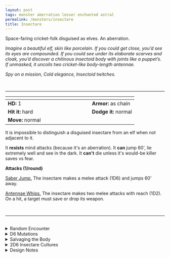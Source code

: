```yaml
---
layout: post
tags: monster aberration lesser enchanted astral
permalink: /monsters/insectare
title: Insectare
---
```


Space-faring cricket-folk disguised as elves. An aberration.

_Imagine a beautiful elf, skin like porcelain. If you could get close, you’d see its eyes are compounded. If you could see under its elaborate scarves and cloak, you’d discover a chitinous insectoid body with joints like a puppet’s. If unmasked, it uncoils two cricket-like body-length antennae._

_Spy on a mission, Cold elegance, Insectoid twitches._

<br>

---

|  <span style="display: inline-block; width:250px"></span>  |  |
| -------- | --------|
| **HD:** 1 | **Armor:** as chain  |
| **Hit it:** hard    | **Dodge it:** normal  |
| **Move:** normal     |   | 

It is impossible to distinguish a disguised insectare from an elf when not adjacent to it.

It **resists** mind attacks (because it's an aberration).
It **can** jump 60', lie extremely well and see in the dark.
It **can't** die unless it's would-be killer saves vs fear.

**Attacks (1/round)**

<ins>Saber Jump.</ins> The insectare makes a melee attack (1D6) and jumps 60' away.

<ins>Antennae Whips.</ins> The insectare makes two melee attacks with reach (1D2). On a hit, a target must save or drop its weapon.

<br>

---

<br>

<details markdown="1">
<summary>Random Encounter</summary>

1. **Monster:** 1D4 insectare and 1 veteran ...
  1. ... [mage](https://saltygoo.github.io/monsters/mage)
  1. ... [scout](https://saltygoo.github.io/monsters/scout)
  1. ... [spelljammer captian](https://saltygoo.github.io/monsters/mage)
  1. riding a giant grasshopper
3. **Lair:** An elegant flying ship with sails like insect wings. <br>    &nbsp; OR <br>    **Omen:** Conversation whispered in cricket noises.
4. **Spoor:** Electrocuted person. Dead but sill spasming.
5. **Tracks:** Faint high-pitched vibration.
6. **Trace:** Person complaining about a high-pitched noise nobody else can hear.
7. **Trace:** [rumor] new elven delegation in the area.
</details>

<details markdown="1">
<summary>D6 Mutations</summary>

You grow insectoid features on your ...

1. ... head. You have 6’ long antennae with which you can smell.
1. ... eyes. You are obsessed by light. 
1. ... back. Vestigial wings can vibrate to make cricket noises.
1. ... forearm. As hard as leather armor.
1. ... thighs. You can jump 20’ high.
1. reroll. You know the [spell word](https://saltygoo.github.io/class/magic-user#spell-words) *Vibration* and gain one Spell Die.
</details>

<details markdown="1">
<summary>Salvaging the Body</summary>

You find their weapons  and ...(Roll as many times as the HD of the monster)

1. Nothing.
1. Their weapon was electrified! (You take 1D4)
1. Star map to an astral location.
1. Elven Mask.
1. Elven Dress.
1. Sensitive elven secrets.
</details>

<details markdown="1">
<summary>2D6 Insectare Cultures</summary>

Combine the result of both tables to get the broad lines of this humanoid culture in this part of the world.

**Cultures**
1. The ones that live like parasites within elven communities.
1. The ones that live in hollow dwarf planets in the astral sea.
1. The ones that took over the local elves a while ago.
1. The ones that are ambassadors and spies for other cultures.
1. The ones are merchant traveling in their flying vessels.
1. The ones that are consuming all the crops until a world is dead.

**Features**
1. They are but one part of a galactic coalition of species.
1. Their queen is relatively close, laying a new batch of eggs.
1. They have recently assassinated an important person.
1. They are destined to summon a world consuming swarm of astral locusts.
1. They make artificial elves.
1. They have a vendetta against future you.
</details>

<details markdown="1">
<summary>Design Notes</summary>
Insectare are weird! They are a spelljammer race whose shtick is to be pretend to be elves. Like a moth pretending to be an owl but more sinister.</details>
